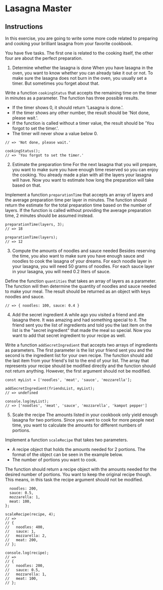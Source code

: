 # Lasagna Master

## Instructions
In this exercise, you are going to write some more code related to preparing and cooking your brilliant lasagna from your favorite cookbook.

You have five tasks. The first one is related to the cooking itself, the other four are about the perfect preparation.

1. Determine whether the lasagna is done
When you have lasagna in the oven, you want to know whether you can already take it out or not. To make sure the lasagna does not burn in the oven, you usually set a timer. But sometimes you forget about that.

Write a function ``cookingStatus`` that accepts the remaining time on the timer in minutes as a parameter. The function has three possible results.

- If the timer shows 0, it should return 'Lasagna is done.'.
- If the timer shows any other number, the result should be 'Not done, please wait.'.
- If the function is called without a timer value, the result should be 'You forgot to set the timer.'.
- The timer will never show a value below 0.

```cookingStatus(12);
// => 'Not done, please wait.'

cookingStatus();
// => 'You forgot to set the timer.'
```

2. Estimate the preparation time
For the next lasagna that you will prepare, you want to make sure you have enough time reserved so you can enjoy the cooking. You already made a plan with all the layers your lasagna will have. Now you want to estimate how long the preparation will take based on that.

Implement a function ``preparationTime`` that accepts an array of layers and the average preparation time per layer in minutes. The function should return the estimate for the total preparation time based on the number of layers. If the function is called without providing the average preparation time, 2 minutes should be assumed instead.

```const layers = ['sauce', 'noodles', 'sauce', 'meat', 'mozzarella', 'noodles'];
preparationTime(layers, 3);
// => 18

preparationTime(layers);
// => 12
```

3. Compute the amounts of noodles and sauce needed
Besides reserving the time, you also want to make sure you have enough sauce and noodles to cook the lasagna of your dreams. For each noodle layer in your lasagna, you will need 50 grams of noodles. For each sauce layer in your lasagna, you will need 0.2 liters of sauce.

Define the function ``quantities`` that takes an array of layers as a parameter. The function will then determine the quantity of noodles and sauce needed to make your meal. The result should be returned as an object with keys noodles and sauce.

```quantities(['sauce', 'noodles', 'sauce', 'meat', 'mozzarella', 'noodles']);
// => { noodles: 100, sauce: 0.4 }
```

4. Add the secret ingredient
A while ago you visited a friend and ate lasagna there. It was amazing and had something special to it. The friend sent you the list of ingredients and told you the last item on the list is the "secret ingredient" that made the meal so special. Now you want to add that secret ingredient to your recipe as well.

Write a function ``addSecretIngredient`` that accepts two arrays of ingredients as parameters. The first parameter is the list your friend sent you and the second is the ingredient list for your own recipe. The function should add the last item from your friend's list to the end of your list. The array that represents your recipe should be modified directly and the function should not return anything. However, the first argument should not be modified.

```const friendsList = ['noodles', 'sauce', 'mozzarella', 'kampot pepper'];
const myList = ['noodles', 'meat', 'sauce', 'mozzarella'];

addSecretIngredient(friendsList, myList);
// => undefined

console.log(myList);
// => ['noodles', 'meat', 'sauce', 'mozzarella', 'kampot pepper']
```

5. Scale the recipe
The amounts listed in your cookbook only yield enough lasagna for two portions. Since you want to cook for more people next time, you want to calculate the amounts for different numbers of portions.

Implement a function ``scaleRecipe`` that takes two parameters.

- A recipe object that holds the amounts needed for 2 portions. The format of the object can be seen in the example below.
- The number of portions you want to cook.

The function should return a recipe object with the amounts needed for the desired number of portions. You want to keep the original recipe though. This means, in this task the recipe argument should not be modified.

```const recipe = {
  noodles: 200,
  sauce: 0.5,
  mozzarella: 1,
  meat: 100,
};

scaleRecipe(recipe, 4);
// =>
// {
//   noodles: 400,
//   sauce: 1,
//   mozzarella: 2,
//   meat: 200,
// };

console.log(recipe);
// =>
// {
//   noodles: 200,
//   sauce: 0.5,
//   mozzarella: 1,
//   meat: 100,
// };
```